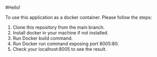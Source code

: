 #Hello!

To use this application as a docker container. Please follow the steps:

1. Clone this repository from the main branch.
2. Install docker in your machine if not installed.
3. Run Docker build command.
4. Run Docker run command exposing port 8005:80.
5. Check your localhost:8005 to see the result.
